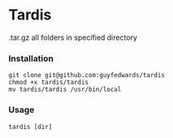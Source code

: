 # Tardis

.tar.gz all folders in specified directory

### Installation
```
git clone git@github.com:guyfedwards/tardis
chmod +x tardis/tardis
mv tardis/tardis /usr/bin/local
```

### Usage
`tardis [dir]`
